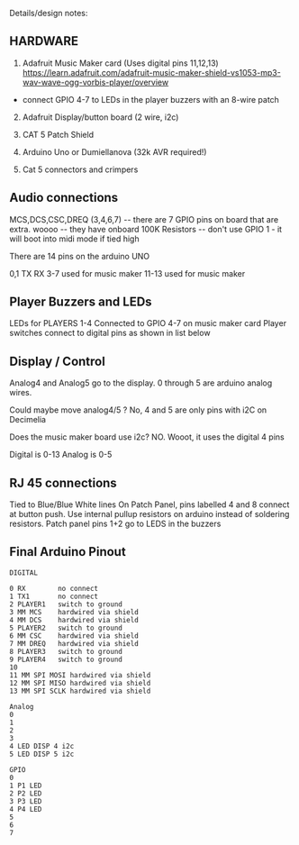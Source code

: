 Details/design notes:

HARDWARE
-----------------------------------------------------------------------------
1. Adafruit Music Maker card (Uses digital pins 11,12,13)
https://learn.adafruit.com/adafruit-music-maker-shield-vs1053-mp3-wav-wave-ogg-vorbis-player/overview
  * connect GPIO 4-7 to LEDs in the player buzzers with an 8-wire patch

2. Adafruit Display/button board (2 wire, i2c)

3. CAT 5 Patch Shield

4. Arduino Uno or Dumiellanova (32k AVR required!)

5. Cat 5 connectors and crimpers

Audio connections
--------------------

MCS,DCS,CSC,DREQ (3,4,6,7)
  -- there are 7 GPIO pins on board that are extra. woooo
  -- they have onboard 100K Resistors
  -- don't use GPIO 1 - it will boot into midi mode if tied high

  There are 14 pins on the arduino UNO

  0,1 TX RX
  3-7 used for music maker
  11-13 used for music maker

Player Buzzers and LEDs
----------------------------
LEDs for PLAYERS 1-4 Connected to GPIO 4-7 on music maker card
Player switches connect to digital pins as shown in list below 

Display / Control
------------------

Analog4 and Analog5 go to the display. 
0 through 5 are arduino analog wires.

Could maybe move analog4/5 ?
  No, 4 and 5 are only pins with i2C on Decimelia

Does the music maker board use i2c? NO.
  Wooot, it uses the digital 4 pins

Digital is 0-13
Analog is 0-5

RJ 45 connections
------------------
Tied to Blue/Blue White lines
On Patch Panel, pins labelled 4 and 8 connect at button push.
Use internal pullup resistors on arduino instead of soldering resistors.
Patch panel pins 1+2 go to LEDS in the buzzers

Final Arduino Pinout
---------------------
```
DIGITAL

0 RX        no connect
1 TX1       no connect
2 PLAYER1   switch to ground
3 MM MCS    hardwired via shield
4 MM DCS    hardwired via shield
5 PLAYER2   switch to ground
6 MM CSC    hardwired via shield
7 MM DREQ   hardwired via shield
8 PLAYER3   switch to ground
9 PLAYER4   switch to ground
10
11 MM SPI MOSI hardwired via shield
12 MM SPI MISO hardwired via shield
13 MM SPI SCLK hardwired via shield

Analog
0
1
2
3
4 LED DISP 4 i2c
5 LED DISP 5 i2c

GPIO
0 
1 P1 LED
2 P2 LED
3 P3 LED
4 P4 LED
5 
6
7
```
